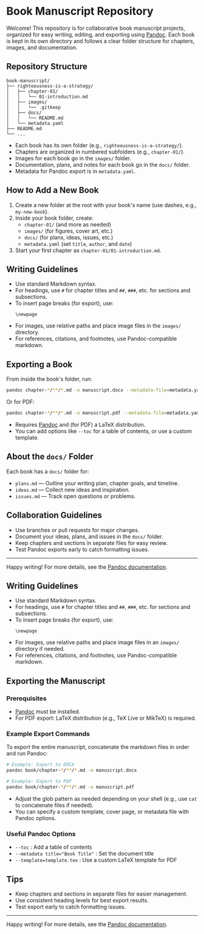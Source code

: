 # Book Manuscript Repository

Welcome! This repository is for collaborative book manuscript projects, organized for easy writing, editing, and exporting using [Pandoc](https://pandoc.org/). Each book is kept in its own directory and follows a clear folder structure for chapters, images, and documentation.

## Repository Structure

```
book-manuscript/
├── righteousness-is-a-strategy/
│   ├── chapter-01/
│   │   └── 01-introduction.md
│   ├── images/
│   │   └── .gitkeep
│   ├── docs/
│   │   └── README.md
│   └── metadata.yaml
├── README.md
└── ...
```

- Each book has its own folder (e.g., `righteousness-is-a-strategy/`).
- Chapters are organized in numbered subfolders (e.g., `chapter-01/`).
- Images for each book go in the `images/` folder.
- Documentation, plans, and notes for each book go in the `docs/` folder.
- Metadata for Pandoc export is in `metadata.yaml`.

## How to Add a New Book

1. Create a new folder at the root with your book's name (use dashes, e.g., `my-new-book`).
2. Inside your book folder, create:
   - `chapter-01/` (and more as needed)
   - `images/` (for figures, cover art, etc.)
   - `docs/` (for plans, ideas, issues, etc.)
   - `metadata.yaml` (set `title`, `author`, and `date`)
3. Start your first chapter as `chapter-01/01-introduction.md`.

## Writing Guidelines

- Use standard Markdown syntax.
- For headings, use `#` for chapter titles and `##`, `###`, etc. for sections and subsections.
- To insert page breaks (for export), use:
  ```
  \newpage
  ```
- For images, use relative paths and place image files in the `images/` directory.
- For references, citations, and footnotes, use Pandoc-compatible markdown.

## Exporting a Book

From inside the book's folder, run:

```sh
pandoc chapter-*/**/*.md -o manuscript.docx --metadata-file=metadata.yaml
```

Or for PDF:

```sh
pandoc chapter-*/**/*.md -o manuscript.pdf --metadata-file=metadata.yaml
```

- Requires [Pandoc](https://pandoc.org/) and (for PDF) a LaTeX distribution.
- You can add options like `--toc` for a table of contents, or use a custom template.

## About the `docs/` Folder

Each book has a `docs/` folder for:
- `plans.md` — Outline your writing plan, chapter goals, and timeline.
- `ideas.md` — Collect new ideas and inspiration.
- `issues.md` — Track open questions or problems.

## Collaboration Guidelines

- Use branches or pull requests for major changes.
- Document your ideas, plans, and issues in the `docs/` folder.
- Keep chapters and sections in separate files for easy review.
- Test Pandoc exports early to catch formatting issues.

---

Happy writing! For more details, see the [Pandoc documentation](https://pandoc.org/MANUAL.html).

## Writing Guidelines

- Use standard Markdown syntax.
- For headings, use `#` for chapter titles and `##`, `###`, etc. for sections and subsections.
- To insert page breaks (for export), use:
  ```
  \newpage
  ```
- For images, use relative paths and place image files in an `images/` directory if needed.
- For references, citations, and footnotes, use Pandoc-compatible markdown.

## Exporting the Manuscript

### Prerequisites
- [Pandoc](https://pandoc.org/) must be installed.
- For PDF export: LaTeX distribution (e.g., TeX Live or MikTeX) is required.

### Example Export Commands

To export the entire manuscript, concatenate the markdown files in order and run Pandoc:

```sh
# Example: Export to DOCX
pandoc book/chapter-*/**/*.md -o manuscript.docx

# Example: Export to PDF
pandoc book/chapter-*/**/*.md -o manuscript.pdf
```

- Adjust the glob pattern as needed depending on your shell (e.g., use `cat` to concatenate files if needed).
- You can specify a custom template, cover page, or metadata file with Pandoc options.

### Useful Pandoc Options
- `--toc` : Add a table of contents
- `--metadata title="Book Title"` : Set the document title
- `--template=template.tex` : Use a custom LaTeX template for PDF

## Tips
- Keep chapters and sections in separate files for easier management.
- Use consistent heading levels for best export results.
- Test export early to catch formatting issues.

---

Happy writing! For more details, see the [Pandoc documentation](https://pandoc.org/MANUAL.html).
